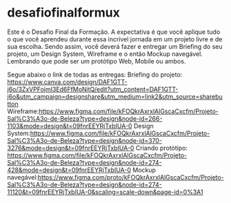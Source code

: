 # desafiofinalformux
Este é o Desafio Final da Formação. A expectativa é que você aplique tudo o que você aprendeu durante essa incrível jornada em um projeto livre e de sua escolha. Sendo assim, você deverá fazer e entregar um Briefing do seu projeto, um Design System, Wireframe e o então Mockup navegável. Lembrando que pode ser um protótipo Web, Mobile ou ambos.

Segue abaixo o link de todas as entregas:
Briefing do projeto: https://www.canva.com/design/DAF1GTT-j6o/3ZxVPFojmI3Ed6FfMoNitQ/edit?utm_content=DAF1GTT-j6o&utm_campaign=designshare&utm_medium=link2&utm_source=sharebutton
Wireframe:https://www.figma.com/file/kFOQkrAxrxlAlGscaCxcfm/Projeto-Sal%C3%A3o-de-Beleza?type=design&node-id=266-1103&mode=design&t=09fnrEEYRjTxbIUA-0
Design System:https://www.figma.com/file/kFOQkrAxrxlAlGscaCxcfm/Projeto-Sal%C3%A3o-de-Beleza?type=design&node-id=370-3276&mode=design&t=09fnrEEYRjTxbIUA-0
Criando protótipo: https://www.figma.com/file/kFOQkrAxrxlAlGscaCxcfm/Projeto-Sal%C3%A3o-de-Beleza?type=design&node-id=274-428&mode=design&t=09fnrEEYRjTxbIUA-0
Mockup navegável:https://www.figma.com/proto/kFOQkrAxrxlAlGscaCxcfm/Projeto-Sal%C3%A3o-de-Beleza?type=design&node-id=274-11120&t=09fnrEEYRjTxbIUA-0&scaling=scale-down&page-id=0%3A1
